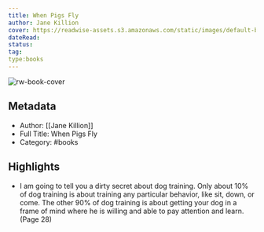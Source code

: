 ```yaml
---
title: When Pigs Fly
author: Jane Killion
cover: https://readwise-assets.s3.amazonaws.com/static/images/default-book-icon-6.71d9a01814f7.png
dateRead: 
status: 
tag: 
type:books
---
```

![rw-book-cover](https://readwise-assets.s3.amazonaws.com/static/images/default-book-icon-6.71d9a01814f7.png)

## Metadata
- Author: [[Jane Killion]]
- Full Title: When Pigs Fly
- Category: #books

## Highlights
- I am going to tell you a dirty secret about dog training. Only about 10% of dog training is about training any particular behavior, like sit, down, or come. The other 90% of dog training is about getting your dog in a frame of mind where he is willing and able to pay attention and learn. (Page 28)
